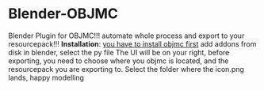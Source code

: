 # Blender-OBJMC
Blender Plugin for OBJMC!!! automate whole process and export to your resourcepack!!!
**Installation**:
[you have to install objmc first](https://github.com/Godlander/objmc)
add addons from disk in blender, select the py file
The UI will be on your right, before exporting, you need to choose where you objmc is located, and the resourcepack you are exporting to. Select the folder where the icon.png lands, happy modelling

